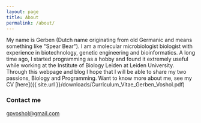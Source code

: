 ```yaml
---
layout: page
title: About
permalink: /about/
---
```


My name is Gerben (Dutch name originating from old Germanic and means something like "Spear Bear"). I am a molecular microbiologist biologist with experience in biotechnology, genetic engineering and bioinformatics. A long time ago, I started programming as a hobby and found it extremely useful while working at the Institute of Biology Leiden at Leiden University. Through this webpage and blog I hope that I will be able to share my two passions, Biology and Programming. Want to know more about me, see my CV [here]({{ site.url }}/downloads/Curriculum_Vitae_Gerben_Voshol.pdf)

### Contact me

[gpvoshol@gmail.com](mailto:gpvoshol@gmail.com)
